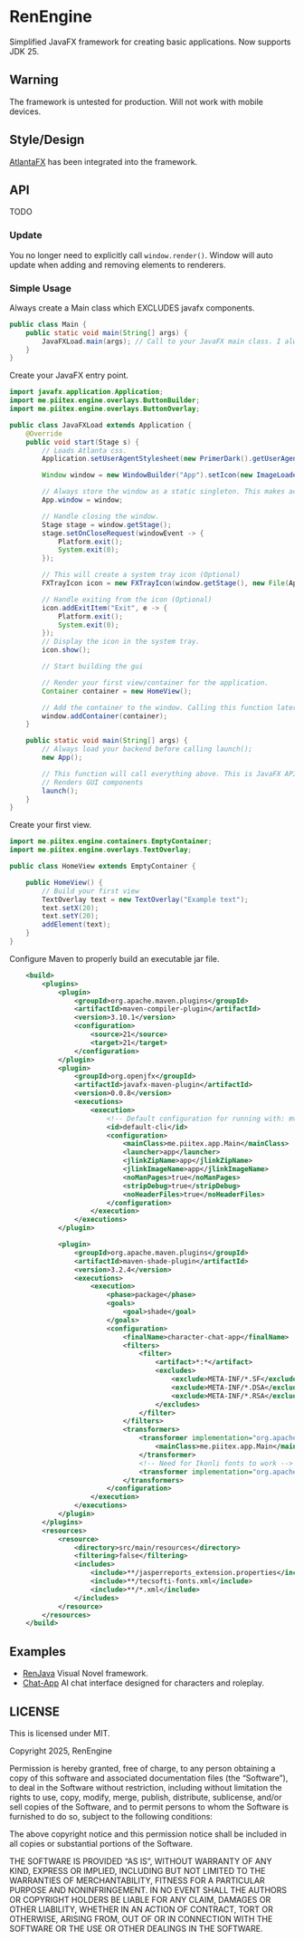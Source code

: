 # RenEngine
Simplified JavaFX framework for creating basic applications. Now supports JDK 25.

## Warning
The framework is untested for production. Will not work with mobile devices.

## Style/Design
[AtlantaFX](https://github.com/mkpaz/atlantafx) has been integrated into the framework.

## API
TODO

### Update
You no longer need to explicitly call `window.render()`. Window will auto update when adding and removing elements to renderers.

### Simple Usage

Always create a Main class which EXCLUDES javafx components.
```java
public class Main {
    public static void main(String[] args) {
        JavaFXLoad.main(args); // Call to your JavaFX main class. I always call it JavaFXLoad.
    }
}
```

Create your JavaFX entry point.

```java
import javafx.application.Application;
import me.piitex.engine.overlays.ButtonBuilder;
import me.piitex.engine.overlays.ButtonOverlay;

public class JavaFXLoad extends Application {
    @Override
    public void start(Stage s) {
        // Loads Atlanta css.
        Application.setUserAgentStylesheet(new PrimerDark().getUserAgentStylesheet());

        Window window = new WindowBuilder("App").setIcon(new ImageLoader(new File(App.getAppDirectory(), "logo.png"))).setDimensions(1920, 1080).build();

        // Always store the window as a static singleton. This makes accessing and modifying the window easier.
        App.window = window;

        // Handle closing the window.
        Stage stage = window.getStage();
        stage.setOnCloseRequest(windowEvent -> {
            Platform.exit();
            System.exit(0);
        });

        // This will create a system tray icon (Optional)
        FXTrayIcon icon = new FXTrayIcon(window.getStage(), new File(App.getAppDirectory(), "logo.png"), 128, 128);

        // Handle exiting from the icon (Optional)
        icon.addExitItem("Exit", e -> {
            Platform.exit();
            System.exit(0);
        });
        // Display the icon in the system tray.
        icon.show();

        // Start building the gui

        // Render your first view/container for the application.
        Container container = new HomeView();

        // Add the container to the window. Calling this function later in the process will allow the container to fully build before displaying.
        window.addContainer(container);
    }

    public static void main(String[] args) {
        // Always load your backend before calling launch();
        new App();

        // This function will call everything above. This is JavaFX API.
        // Renders GUI components
        launch();
    }
}
```
Create your first view.

```java
import me.piitex.engine.containers.EmptyContainer;
import me.piitex.engine.overlays.TextOverlay;

public class HomeView extends EmptyContainer {

    public HomeView() {
        // Build your first view
        TextOverlay text = new TextOverlay("Example text");
        text.setX(20);
        text.setY(20);
        addElement(text);
    }
}
```

Configure Maven to properly build an executable jar file.
```xml
    <build>
        <plugins>
            <plugin>
                <groupId>org.apache.maven.plugins</groupId>
                <artifactId>maven-compiler-plugin</artifactId>
                <version>3.10.1</version>
                <configuration>
                    <source>21</source>
                    <target>21</target>
                </configuration>
            </plugin>
            <plugin>
                <groupId>org.openjfx</groupId>
                <artifactId>javafx-maven-plugin</artifactId>
                <version>0.0.8</version>
                <executions>
                    <execution>
                        <!-- Default configuration for running with: mvn clean javafx:run -->
                        <id>default-cli</id>
                        <configuration>
                            <mainClass>me.piitex.app.Main</mainClass>
                            <launcher>app</launcher>
                            <jlinkZipName>app</jlinkZipName>
                            <jlinkImageName>app</jlinkImageName>
                            <noManPages>true</noManPages>
                            <stripDebug>true</stripDebug>
                            <noHeaderFiles>true</noHeaderFiles>
                        </configuration>
                    </execution>
                </executions>
            </plugin>

            <plugin>
                <groupId>org.apache.maven.plugins</groupId>
                <artifactId>maven-shade-plugin</artifactId>
                <version>3.2.4</version>
                <executions>
                    <execution>
                        <phase>package</phase>
                        <goals>
                            <goal>shade</goal>
                        </goals>
                        <configuration>
                            <finalName>character-chat-app</finalName>
                            <filters>
                                <filter>
                                    <artifact>*:*</artifact>
                                    <excludes>
                                        <exclude>META-INF/*.SF</exclude>
                                        <exclude>META-INF/*.DSA</exclude>
                                        <exclude>META-INF/*.RSA</exclude>
                                    </excludes>
                                </filter>
                            </filters>
                            <transformers>
                                <transformer implementation="org.apache.maven.plugins.shade.resource.ManifestResourceTransformer">
                                    <mainClass>me.piitex.app.Main</mainClass>
                                </transformer>
                                <!-- Need for Ikonli fonts to work -->
                                <transformer implementation="org.apache.maven.plugins.shade.resource.ServicesResourceTransformer"/>
                            </transformers>
                        </configuration>
                    </execution>
                </executions>
            </plugin>
        </plugins>
        <resources>
            <resource>
                <directory>src/main/resources</directory>
                <filtering>false</filtering>
                <includes>
                    <include>**/jasperreports_extension.properties</include>
                    <include>**/tecsofti-fonts.xml</include>
                    <include>**/*.xml</include>
                </includes>
            </resource>
        </resources>
    </build>
```


## Examples
* [RenJava](https://github.com/HackusatePvP/RenJava) Visual Novel framework.
* [Chat-App](https://github.com/HackusatePvP/character-chat-app) AI chat interface designed for characters and roleplay.

## LICENSE
This is licensed under MIT.

Copyright 2025, RenEngine

Permission is hereby granted, free of charge, to any person obtaining a copy of this software and associated documentation files (the “Software”), to deal in the Software without restriction, including without limitation the rights to use, copy, modify, merge, publish, distribute, sublicense, and/or sell copies of the Software, and to permit persons to whom the Software is furnished to do so, subject to the following conditions:

The above copyright notice and this permission notice shall be included in all copies or substantial portions of the Software.

THE SOFTWARE IS PROVIDED “AS IS”, WITHOUT WARRANTY OF ANY KIND, EXPRESS OR IMPLIED, INCLUDING BUT NOT LIMITED TO THE WARRANTIES OF MERCHANTABILITY, FITNESS FOR A PARTICULAR PURPOSE AND NONINFRINGEMENT. IN NO EVENT SHALL THE AUTHORS OR COPYRIGHT HOLDERS BE LIABLE FOR ANY CLAIM, DAMAGES OR OTHER LIABILITY, WHETHER IN AN ACTION OF CONTRACT, TORT OR OTHERWISE, ARISING FROM, OUT OF OR IN CONNECTION WITH THE SOFTWARE OR THE USE OR OTHER DEALINGS IN THE SOFTWARE.